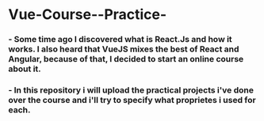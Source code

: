 # Vue-Course--Practice-

### - Some time ago I discovered what is React.Js and how it works. I also heard that VueJS mixes the best of React and Angular, because of that, I decided to start an online course about it.

### - In this repository i will upload the practical projects i've done over the course and i'll try to specify what proprietes i used for each.
